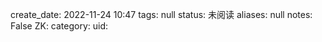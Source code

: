 create_date: 2022-11-24 10:47
tags: null
status: 未阅读 
aliases: null
notes: False
ZK: 
category: 
uid: 
